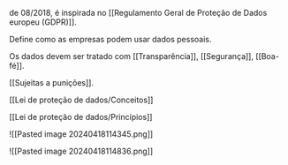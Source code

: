 de 08/2018, é inspirada no [[Regulamento Geral de Proteção de Dados europeu (GDPR)]]. 

Define como as empresas podem usar dados pessoais.

Os dados devem ser tratado com [[Transparência]], [[Segurança]], [[Boa-fé]]. 

[[Sujeitas a punições]].

[[Lei de proteção de dados/Conceitos]] 

[[Lei de proteção de dados/Princípios]] 

![[Pasted image 20240418114345.png]]

![[Pasted image 20240418114836.png]]